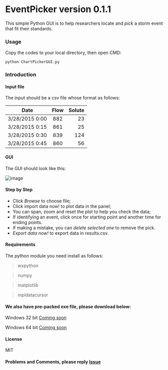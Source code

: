 # EventPicker version 0.1.1

This simple Python GUI is to help researchers locate and _pick_ a storm event that fit their standards.

### Usage
Copy the codes to your local directory, then open CMD:

    python ChartPickerGUI.py 
    
### Introduction

#### Input file 
  The input should be a csv file whose format as follows:


|Date|Flow |Solute|
|----------------|:---------:|---------:|
|3/28/2015 0:00|882|23|
|3/28/2015 0:15|861|25|
|3/28/2015 0:30|839|124|
|3/28/2015 0:45|860|56|

#### GUI 
The GUI should look like this:


![image](https://github.com/wliu2016/EventPicker/blob/master/Resources/GUI.png)

#### Step by Step
* Click _Browse_ to choose file;
* Click import data now! to plot data in the panel;
* You can span, zoom and reset the plot to help you check the data;
* If identifying an event, click once for starting point and another time for ending points.
* If making a mistake, you can _delete selected one_ to remove the pick.
* _Export data now!_ to export data in results.csv.

#### Requirements

The python module you need install as follows:

> wxpython

> numpy

> matplotlib

> mpldatacursor

#### We also have pre-packed exe file, please download below:

Windows 32 bit [Coming soon]()

Windows 64 bit [Coming soon]()

#### License

MIT

#### Problems and Comments, please reply [Issue](https://github.com/wliu2016/EventPicker/issues/1)